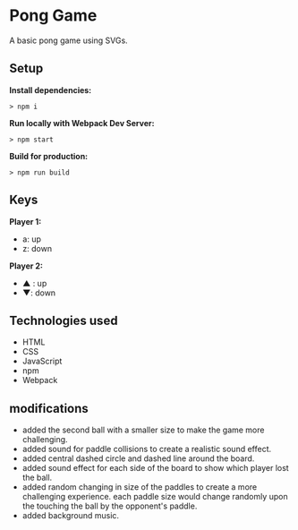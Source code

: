 # Pong Game

A basic pong game using SVGs.

## Setup

**Install dependencies:**

`> npm i`

**Run locally with Webpack Dev Server:**

`> npm start`

**Build for production:**

`> npm run build`

## Keys

**Player 1:**
* a: up
* z: down

**Player 2:**
* ▲ : up
* ▼: down

## Technologies used

* HTML
* CSS
* JavaScript
* npm
* Webpack

## modifications

* added the second ball with a smaller size to make the game more challenging.
* added sound for paddle collisions to create a realistic sound effect.
* added central dashed circle and dashed line around the board.
* added sound effect for each side of the board to show which player lost the ball.
* added random changing in size of the paddles to create a more challenging experience. each paddle size would change randomly upon the touching the ball by the opponent's paddle.
* added background music.
